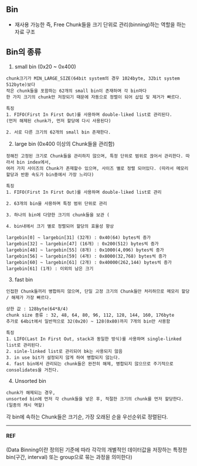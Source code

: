 ## Bin
- 재사용 가능한 즉, Free Chunk들을 크기 단위로 관리(binning)하는 역할을 하는 자료 구조


## Bin의 종류 

1. small bin (0x20 ~ 0x400)
```
chunk크기가 MIN_LARGE_SIZE(64bit system의 경우 1024byte, 32bit system 512byte)보다
작은 chunk들을 포함하는 62개의 small bin이 존재하며 각 bin마다
한 가지 크기의 chunk만 저장되기 때문에 자동으로 정렬이 되어 삽입 및 제거가 빠르다.

특징
1. FIFO(First In First Out)를 사용하며 double-liked list로 관리된다.
(먼저 해제된 chunk가, 먼저 할당에 다시 사용된다)

2. 서로 다른 크기의 62개의 small bin 존재한다.

```

2. large bin (0x400 이상의 Chunk들을 관리함)
```
정해진 고정된 크기로 Chunk들을 관리하지 않으며, 특정 단위로 범위로 끊어서 관리한다. 따라서 bin index에서,
여러 가지 사이즈의 Chunk가 존재할수 있으며, 사이즈 별로 정렬 되어있다. (따라서 메모리 할당과 반환 속도가 bin중에서 가장 느리다)

특징
1. FIFO(First In First Out)를 사용하며 double-liked list로 관리

2. 63개의 bin을 사용하며 특정 범위 단위로 관리

3. 하나의 bin에 다양한 크기의 chunk들을 보관 (

4. bin내에서 크기 별로 정렬되어 할당의 효율성 향상

largebin[0] ~ largebin[31] (32개) : 0x40(64) bytes씩 증가
largebin[32] ~ largebin[47] (16개) : 0x200(512) bytes씩 증가
largebin[48] ~ largebin[55] (8개) : 0x1000(4,096) bytes씩 증가
largebin[56] ~ largebin[59] (4개) : 0x8000(32,768) bytes씩 증가
largebin[60] ~ largebin[61] (2개) : 0x40000(262,144) bytes씩 증가
largebin[61] (1개) : 이외의 남은 크기
```

3. fast bin 
```
인접한 Chunk들끼리 병합하지 않으며, 단일 고정 크기의 Chunk들만 처리하므로 메모리 할당 / 해제가 가장 빠르다.

상한 값 : 128byte(64*8/4)
chunk size 종류 : 32, 48, 64, 80, 96, 112, 128, 144, 160, 176byte
추가로 64bit에서 일반적으로 32(0x20) ~ 128(0x80)까지 7개의 bin만 사용함

특징
1. LIFO(Last In First Out, stack과 동일한 방식)를 사용하며 single-linked list로 관리된다.
2. sinle-linked list로 관리되어 bk는 사용되지 않음
3. in use bit가 설정되지 않게 하여 병합되지 않는다.
4. fast bin에서 관리되는 chunk들은 완전히 해제, 병합되지 않으므로 주기적으로 consolidates을 거친다. 
```

4. Unsorted bin
```
chunk가 해제되는 경우,
unsorted bin에 먼저 각 chunk들을 넣은 후, 적절한 크기의 chunk를 먼저 할당한다. (일종의 캐시 역할)
```

각 bin에 속하는 Chunk들은 크기순, 가장 오래된 순을 우선순위로 정렬된다. 

---
#### REF
(Data Binning이란 정의된 기준에 따라 각각의 개별적인 데이터값을 저장하는 특정한 bin(구간, interval) 또는 group으로 묶는 과정을 의미한다)
